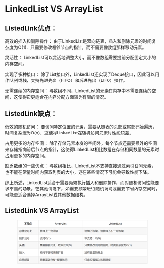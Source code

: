 # LinkedList VS ArrayList

## ListedLink优点：

高效的插入和删除操作： 由于LinkedList是双向链表，插入和删除元素的时间复杂度为O(1)，只需要修改相邻节点的指针，而不需要像数组那样移动元素。

灵活性： LinkedList可以灵活地调整大小，而不像数组需要提前分配固定大小的内存空间。

实现了多种接口： 除了List接口外，LinkedList还实现了Deque接口，因此可以用作队列或栈，支持先进先出（FIFO）和后进先出（LIFO）操作。

无需连续的内存空间： 与数组不同，LinkedList的元素在内存中不需要连续的空间，这使得它更适合在内存分配方面较为有限的情况。

## ListedLink缺点：

低效的随机访问： 要访问特定位置的元素，需要从链表的头部或尾部开始遍历，时间复杂度为O(n)，这使得LinkedList在随机访问元素时性能较差。

占用更多的内存空间： 除了存储元素本身的空间外，每个节点还需要额外的空间来存储指向前后节点的指针，这使得LinkedList相比数组在存储相同数量的元素时占用更多的内存空间。

缺乏数组的一些优点： 与数组相比，LinkedList不支持直接通过索引访问元素，也不能在常量时间内获取列表的大小，这在某些情况下可能会导致性能下降。

综上所述，LinkedList适合于需要频繁执行插入和删除操作，而对随机访问性能要求不高的场景。在其他情况下，如需要频繁进行随机访问或需要节省内存空间时，可能更适合选择ArrayList或其他数据结构。&#x20;

## ListedLink VS ArrayList

<figure><img src="../.gitbook/assets/image (1).png" alt=""><figcaption></figcaption></figure>
